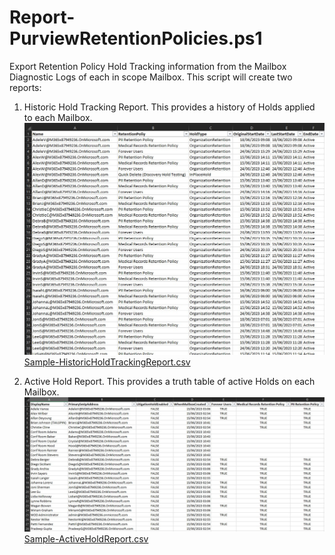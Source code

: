 # Report-PurviewRetentionPolicies.ps1

Export Retention Policy Hold Tracking information from the Mailbox Diagnostic Logs of each in scope Mailbox. 
This script will create two reports:<br /> 
1.	Historic Hold Tracking Report. This provides a history of Holds applied to each Mailbox.<br />
![HistoricHoldTrackingReport](https://github.com/jfrmilner/PowerShell-Microsoft365/blob/master/Scripts/Security%20and%20Compliance/Report-PurviewRetentionPolicies/Images/HistoricHoldTrackingReport.jpg)
[Sample-HistoricHoldTrackingReport.csv](https://github.com/jfrmilner/PowerShell-Microsoft365/blob/master/Scripts/Security%20and%20Compliance/Report-PurviewRetentionPolicies/Sample/HistoricHoldTrackingReport.csv)

2.	Active Hold Report. This provides a truth table of active Holds on each Mailbox.
![ActiveHoldReport](https://github.com/jfrmilner/PowerShell-Microsoft365/blob/master/Scripts/Security%20and%20Compliance/Report-PurviewRetentionPolicies/Images/ActiveHoldReport.jpg)
[Sample-ActiveHoldReport.csv](https://github.com/jfrmilner/PowerShell-Microsoft365/blob/master/Scripts/Security%20and%20Compliance/Report-PurviewRetentionPolicies/Sample/ActiveHoldReport.csv)
